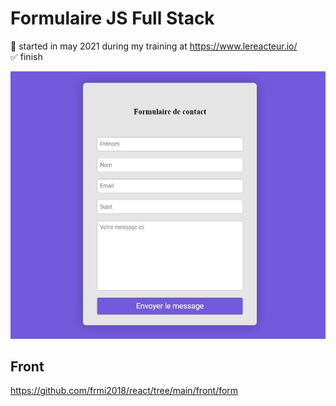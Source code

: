 # Formulaire JS Full Stack

📅 started in may 2021 during my training at https://www.lereacteur.io/  
✅ finish

![alt text](https://github.com/frmi2018/react/blob/main/front/form/simple-form.JPG?raw=true)

## Front

https://github.com/frmi2018/react/tree/main/front/form

